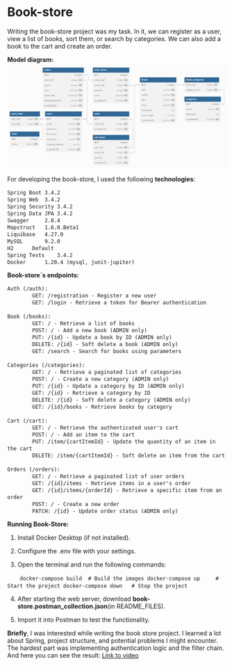 # Book-store

Writing the book-store project was my task. 
In it, we can register as a user, view a list of books, sort them, or search by categories. 
We can also add a book to the cart and create an order.

**Model diagram:**
![img.png](README_FILES/img.png)

For developing the book-store, I used the following **technologies**:

	Spring Boot	3.4.2
	Spring Web	3.4.2
	Spring Security	3.4.2
	Spring Data JPA	3.4.2
	Swagger 	2.8.4
	Mapstruct	1.6.0.Beta1
	Liquibase	4.27.0
	MySQL		9.2.0
	H2		Default
	Spring Tests	3.4.2
	Docker		1.20.4 (mysql, junit-jupiter)

**Book-store`s endpoints:**

	Auth (/auth):
            GET: /registration - Register a new user
            GET: /login - Retrieve a token for Bearer authentication

	Book (/books):
            GET: / - Retrieve a list of books
            POST: / - Add a new book (ADMIN only)
            PUT: /{id} - Update a book by ID (ADMIN only)
            DELETE: /{id} - Soft delete a book (ADMIN only)
            GET: /search - Search for books using parameters

	Categories (/categories):
            GET: / - Retrieve a paginated list of categories
            POST: / - Create a new category (ADMIN only)
            PUT: /{id} - Update a category by ID (ADMIN only)
            GET: /{id} - Retrieve a category by ID
            DELETE: /{id} - Soft delete a category (ADMIN only)
            GET: /{id}/books - Retrieve books by category

	Cart (/cart):
            GET: / - Retrieve the authenticated user's cart
            POST: / - Add an item to the cart
            PUT: /item/{cartItemId} - Update the quantity of an item in the cart
            DELETE: /item/{cartItemId} - Soft delete an item from the cart

	Orders (/orders):
            GET: / - Retrieve a paginated list of user orders
            GET: /{id}/items - Retrieve items in a user's order
            GET: /{id}/items/{orderId} - Retrieve a specific item from an order
            POST: / - Create a new order
            PATCH: /{id} - Update order status (ADMIN only)

**Running Book-Store:**
1. Install Docker Desktop (if not installed).

2. Configure the .env file with your settings.

3. Open the terminal and run the following commands:

`    docker-compose build  # Build the images
    docker-compose up     # Start the project
    docker-compose down   # Stop the project`

4. After starting the web server, download **book-store.postman_collection.json**(in README_FILES).

5. Import it into Postman to test the functionality.

**Briefly**, I was interested while writing the book store project. I learned a lot about Spring, project structure, and potential problems I might encounter.
The hardest part was implementing authentication logic and the filter chain.
And here you can see the result:
[Link to video](https://www.loom.com/share/d88f5029f0d1468082a609b2caf65e0a)
